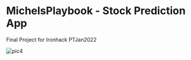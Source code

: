# MichelsPlaybook - Stock Prediction App
Final Project for Ironhack PTJan2022


![pic4](https://user-images.githubusercontent.com/76560772/176016781-f9ae110b-af67-4616-be7d-ade355b3bfc8.png)
